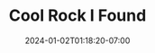 ---
title: "Cool Rock I Found"
date: 2024-01-02T01:18:20-07:00
tags: []
location: ""
imageUrl: ""
---